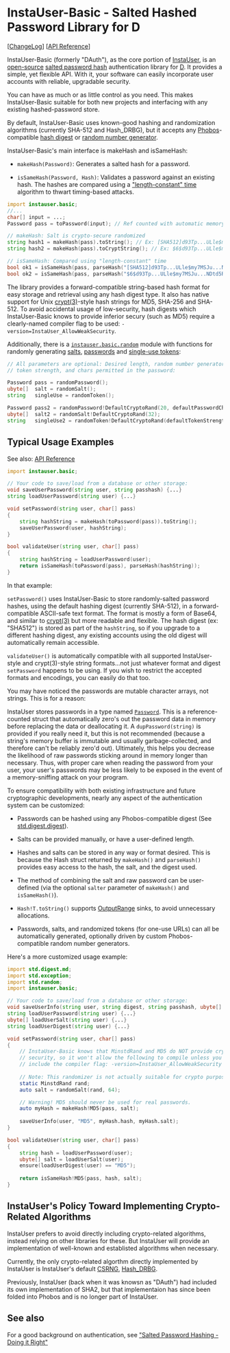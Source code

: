 InstaUser-Basic - Salted Hashed Password Library for D
======================================================

[[ChangeLog](https://github.com/Abscissa/InstaUser/blob/master/CHANGELOG.md)]
[[API Reference](http://semitwist.com/dauth/)]

InstaUser-Basic (formerly "DAuth"), as the core portion of
[InstaUser](https://github.com/Abscissa/InstaUser), is an
[open-source](https://github.com/Abscissa/InstaUser/blob/master/LICENSE.txt)
[salted password hash](http://en.wikipedia.org/wiki/Salt_%28cryptography%29)
authentication library for [D](http://dlang.org). It provides a simple, yet
flexible API. With it, your software can easily incorporate user accounts
with reliable, upgradable security.

You can have as much or as little control as you need. This makes
InstaUser-Basic suitable for both new projects and interfacing with any
existing hashed-password store.

By default, InstaUser-Basic uses known-good hashing and randomization
algorithms (currently SHA-512 and Hash_DRBG), but it accepts any
[Phobos](http://dlang.org/phobos/)-compatible
[hash digest](http://dlang.org/phobos/std_digest_digest.html) or
[random number generator](http://dlang.org/phobos/std_random.html).

InstaUser-Basic's main interface is makeHash and isSameHash:

- ```makeHash(Password)```: Generates a salted hash for a password.

- ```isSameHash(Password, Hash)```: Validates a password against an existing
hash. The hashes are compared using a
["length-constant" time](https://crackstation.net/hashing-security.htm)
algorithm to thwart timing-based attacks.

```d
import instauser.basic;
//...
char[] input = ...;
Password pass = toPassword(input); // Ref counted with automatic memory zeroing

// makeHash: Salt is crypto-secure randomized
string hash1 = makeHash(pass).toString(); // Ex: [SHA512]d93Tp...ULle$my7MSJu...NDtd5RG
string hash2 = makeHash(pass).toCryptString(); // Ex: $6$d93Tp...ULle$my7MSJu...NDtd5RG

// isSameHash: Compared using "length-constant" time
bool ok1 = isSameHash(pass, parseHash("[SHA512]d93Tp...ULle$my7MSJu...NDtd5RG"));
bool ok2 = isSameHash(pass, parseHash("$6$d93Tp...ULle$my7MSJu...NDtd5RG"));
```

The library provides a forward-compatible string-based hash format for easy
storage and retrieval using any hash digest type. It also has native support
for Unix [crypt(3)](https://en.wikipedia.org/wiki/Crypt_%28C%29)-style hash
strings for MD5, SHA-256 and SHA-512. To avoid accidental usage of
low-security, hash digests which InstaUser-Basic knows to provide inferior
secury (such as MD5) require a clearly-named compiler flag to be used:
```-version=InstaUser_AllowWeakSecurity```.

Additionally, there is a
[```instauser.basic.random```](http://semitwist.com/dauth/dauth/random.html)
module with functions for randomly generating
[salts](http://semitwist.com/dauth/dauth/random/randomSalt.html),
[passwords](http://semitwist.com/dauth/dauth/random/randomPassword.html) and
[single-use tokens](http://semitwist.com/dauth/dauth/random/randomToken.html):

```d
// All parameters are optional: Desired length, random number generator,
// token strength, and chars permitted in the password:

Password pass = randomPassword();
ubyte[]  salt = randomSalt();
string   singleUse = randomToken();

Password pass2 = randomPassword!DefaultCryptoRand(20, defaultPasswordChars);
ubyte[]  salt2 = randomSalt!DefaultCryptoRand(32);
string   singleUse2 = randomToken!DefaultCryptoRand(defaultTokenStrength);
```

Typical Usage Examples
----------------------
See also: [API Reference](http://semitwist.com/dauth/)

```d
import instauser.basic;

// Your code to save/load from a database or other storage:
void saveUserPassword(string user, string passhash) {...}
string loadUserPassword(string user) {...}

void setPassword(string user, char[] pass)
{
	string hashString = makeHash(toPassword(pass)).toString();
	saveUserPassword(user, hashString);
}

bool validateUser(string user, char[] pass)
{
	string hashString = loadUserPassword(user);
	return isSameHash(toPassword(pass), parseHash(hashString));
}
```

In that example:

```setPassword()``` uses InstaUser-Basic to store randomly-salted password
hashes, using the default hashing digest (currently SHA-512), in a
forward-compatible ASCII-safe text format. The format is mostly a form of
Base64, and similar to [crypt(3)](https://en.wikipedia.org/wiki/Crypt_%28C%29)
but more readable and flexible. The hash digest (ex: "SHA512") is stored as
part of the ```hashString```, so if you upgrade to a different hashing digest,
any existing accounts using the old digest will automatically remain accessible.

```validateUser()``` is automatically compatible with all supported
InstaUser-style and crypt(3)-style string formats...not just whatever
format and digest ```setPassword``` happens to be using. If you wish to
restrict the accepted formats and encodings, you can easily do that too.

You may have noticed the passwords are mutable character arrays, not strings.
This is for a reason:

InstaUser stores passwords in a type named
[```Password```](http://semitwist.com/dauth/dauth/core/Password.html).
This is a reference-counted struct that automatically zero's out the
password data in memory before replacing the data or deallocating it.
A ```dupPassword(string)``` is provided if you really need it, but this
is not recommended (because a string's memory buffer is immutable and
usually garbage-collected, and therefore can't be reliably zero'd out).
Ultimately, this helps you decrease the likelihood of raw passwords sticking
around in memory longer than necessary. Thus, with proper care when reading
the password from your user, your user's passwords may be less likely to
be exposed in the event of a memory-sniffing attack on your program.

To ensure compatibility with both existing infrastructure and future
cryptographic developments, nearly any aspect of the authentication
system can be customized:

- Passwords can be hashed using any Phobos-compatible digest
(See [std.digest.digest](http://dlang.org/phobos/std_digest_digest.html)).

- Salts can be provided manually, or have a user-defined length.

- Hashes and salts can be stored in any way or format desired.
This is because the Hash struct returned by ```makeHash()``` and
```parseHash()``` provides easy access to the hash, the salt,
and the digest used.

- The method of combining the salt and raw password can be user-defined
(via the optional ```salter``` parameter of ```makeHash()``` and ```isSameHash()```).

- ```Hash!T.toString()``` supports
[OutputRange](http://dlang.org/phobos/std_range.html#isOutputRange) sinks,
to avoid unnecessary allocations.

- Passwords, salts, and randomized tokens (for one-use URLs) can all be
automatically generated, optionally driven by custom Phobos-compatible
random number generators.

Here's a more customized usage example:

```d
import std.digest.md;
import std.exception;
import std.random;
import instauser.basic;

// Your code to save/load from a database or other storage:
void saveUserInfo(string user, string digest, string passhash, ubyte[] salt) {...}
string loadUserPassword(string user) {...}
ubyte[] loadUserSalt(string user) {...}
string loadUserDigest(string user) {...}

void setPassword(string user, char[] pass)
{
	// InstaUser-Basic knows that MinstdRand and MD5 do NOT provide crypto-grade
	// security, so it won't allow the following to compile unless you
	// include the compiler flag: -version=InstaUser_AllowWeakSecurity
	
	// Note: This randomizer is not actually suitable for crypto purposes.
	static MinstdRand rand;
	auto salt = randomSalt(rand, 64);

	// Warning! MD5 should never be used for real passwords.
	auto myHash = makeHash!MD5(pass, salt);
	
	saveUserInfo(user, "MD5", myHash.hash, myHash.salt);
}

bool validateUser(string user, char[] pass)
{
	string hash = loadUserPassword(user);
	ubyte[] salt = loadUserSalt(user);
	ensure(loadUserDigest(user) == "MD5");
	
	return isSameHash!MD5(pass, hash, salt);
}
```

InstaUser's Policy Toward Implementing Crypto-Related Algorithms
----------------------------------------------------------------
InstaUser prefers to avoid directly including crypto-related algorithms,
instead relying on other libraries for these. But InstaUser will provide
an implementation of well-known and establisted algorithms when necessary.

Currently, the only crypto-related algorthm directly implemented by InstaUser
is InstaUser's default
[CSRNG](http://en.wikipedia.org/wiki/Cryptographically_secure_pseudorandom_number_generator),
[Hash_DRBG](http://csrc.nist.gov/publications/nistpubs/800-90A/SP800-90A.pdf).

Previously, InstaUser (back when it was knowsn as "DAuth") had included its
own implementation of SHA2, but that implementaion has since been folded into
Phobos and is no longer part of InstaUser.

See also
--------
For a good background on authentication, see
["Salted Password Hashing - Doing it Right"](https://crackstation.net/hashing-security.htm)
